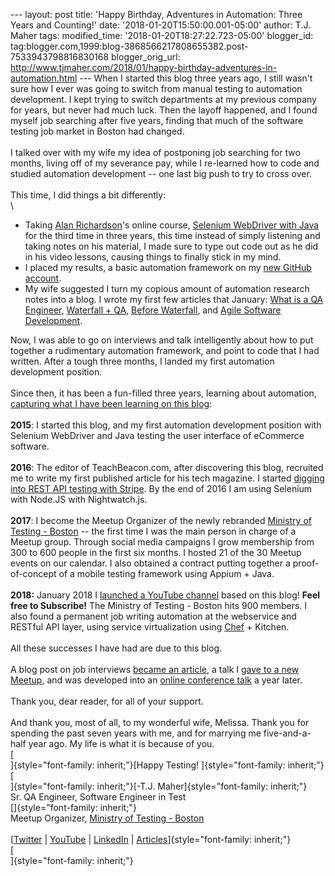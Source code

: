 \-\-- layout: post title: \'Happy Birthday, Adventures in Automation:
Three Years and Counting!\' date: \'2018-01-20T15:50:00.001-05:00\'
author: T.J. Maher tags: modified\_time:
\'2018-01-20T18:27:22.723-05:00\' blogger\_id:
tag:blogger.com,1999:blog-3868566217808655382.post-7533943798816830168
blogger\_orig\_url:
http://www.tjmaher.com/2018/01/happy-birthday-adventures-in-automation.html
\-\-- When I started this blog three years ago, I still wasn\'t sure how
I ever was going to switch from manual testing to automation
development. I kept trying to switch departments at my previous company
for years, but never had much luck. Then the layoff happened, and I
found myself job searching after five years, finding that much of the
software testing job market in Boston had changed.\
\
I talked over with my wife my idea of postponing job searching for two
months, living off of my severance pay, while I re-learned how to code
and studied automation development \-- one last big push to try to cross
over.\
\
This time, I did things a bit differently:\
\

-   Taking [Alan Richardson](http://eviltester.com/)\'s online course,
    [Selenium WebDriver with Java](http://unow.be/at/webdriverapi) for
    the third time in three years, this time instead of simply listening
    and taking notes on his material, I made sure to type out code out
    as he did in his video lessons, causing things to finally stick in
    my mind.
-   I placed my results, a basic automation framework on my [new GitHub
    account](https://github.com/tjmaher).
-   My wife suggested I turn my copious amount of automation research
    notes into a blog. I wrote my first few articles that January: [What
    is a QA
    Engineer](http://www.tjmaher.com/2015/01/the-life-of-manual-tester.html),
    [Waterfall + QA](http://www.tjmaher.com/2015/01/waterfall-qa.html),
    [Before
    Waterfall](http://www.tjmaher.com/2015/01/before-waterfall.html),
    and [Agile Software
    Development](http://www.tjmaher.com/2015/01/agile-software-development.html).

Now, I was able to go on interviews and talk intelligently about how to
put together a rudimentary automation framework, and point to code that
I had written. After a tough three months, I landed my first automation
development position.\
\
Since then, it has been a fun-filled three years, learning about
automation, [capturing what I have been learning on this
blog](http://www.tjmaher.com/p/programming-projects.html):\
**\
2015**: I started this blog, and my first automation development
position with Selenium WebDriver and Java testing the user interface of
eCommerce software.\
\
**2016**: The editor of TeachBeacon.com, after discovering this blog,
recruited me to write my first published article for his tech magazine.
I started [digging into REST API testing with
Stripe](http://www.tjmaher.com/2016/02/coming-up-how-to-work-with-rest-apis.html).
By the end of 2016 I am using Selenium with Node.JS with Nightwatch.js.\
\
**2017**: I become the Meetup Organizer of the newly rebranded [Ministry
of Testing - Boston](http://bit.ly/mot_boston) \-- the first time I was
the main person in charge of a Meetup group. Through social media
campaigns I grow membership from 300 to 600 people in the first six
months. I hosted 21 of the 30 Meetup events on our calendar. I also
obtained a contract putting together a proof-of-concept of a mobile
testing framework using Appium + Java.\
\
**2018:** January 2018 I [launched a YouTube
channel](http://bit.ly/tj_youtube) based on this blog! **Feel free to
Subscribe!** The Ministry of Testing - Boston hits 900 members. I also
found a permanent job writing automation at the webservice and RESTful
API layer, using service virtualization using
[Chef](https://www.chef.io/chef/) + Kitchen.\
\
All these successes I have had are due to this blog.\
\
A blog post on job interviews [became an
article](http://bit.ly/tj_techbeacon), a talk I [gave to a new
Meetup](http://www.tjmaher.com/2016/11/video-10172016-how-to-pass-coding.html),
and was developed into an [online conference
talk](http://automationguild.com/) a year later.\
\
Thank you, dear reader, for all of your support.\
\
And thank you, most of all, to my wonderful wife, Melissa. Thank you for
spending the past seven years with me, and for marrying me
five-and-a-half year ago. My life is what it is because of you.\
[\
]{style="font-family: inherit;"}[Happy Testing!
]{style="font-family: inherit;"}\
[\
]{style="font-family: inherit;"}[-T.J.
Maher]{style="font-family: inherit;"}\
Sr. QA Engineer, Software Engineer in Test\
[]{style="font-family: inherit;"}\
Meetup Organizer, [Ministry of Testing -
Boston](http://bit.ly/mot_boston)\
\
[[Twitter](https://twitter.com/tjmaher1) \|
[YouTube](http://bit.ly/tj_youtube)
\| [LinkedIn](https://www.linkedin.com/in/tjmaher1) \|
[Articles](http://bit.ly/tj_techbeacon)]{style="font-family: inherit;"}\
[\
]{style="font-family: inherit;"}
